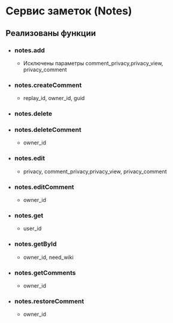 # Сервис заметок (Notes)
## Реализованы функции
* ### notes.add
    * Исключены параметры comment_privacy,privacy_view, privacy_comment
* ### notes.createComment
  * replay_id, owner_id, guid
* ### notes.delete
* ### notes.deleteComment
  * owner_id
* ### notes.edit
  * privacy, comment_privacy,privacy_view, privacy_comment
* ### notes.editComment
  * owner_id
* ### notes.get
  * user_id
* ### notes.getById
  * owner_id, need_wiki
* ### notes.getComments
  * owner_id
* ### notes.restoreComment
  * owner_id

